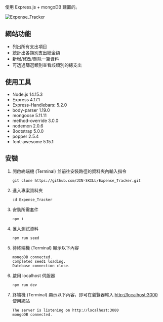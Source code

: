 #
使用 Express.js + mongoDB 建置的。

![Expense_Tracker]()

## 網站功能
+ 列出所有支出項目
+ 統計出各類別支出總金額
+ 新增/修改/刪除一筆資料
+ 可透過篩選類別查看該類別的總支出


## 使用工具
+ Node.js 14.15.3
+ Express 4.17.1
+ Express-Handlebars: 5.2.0
+ body-parser 1.19.0
+ mongoose 5.11.11
+ method-override 3.0.0
+ nodemon 2.0.6
+ Bootstrap 5.0.0
+ popper 2.5.4
+ font-awesome 5.15.1

## 安裝
1. 開啟終端機 (Terminal) 並前往安裝路徑的資料夾內輸入指令
    ```
    git clone https://github.com/JIN-SKILL/Expense_Tracker.git
    ```
2. 進入專案資料夾
    ```
    cd Expense_Tracker
    ```
3. 安裝所需套件
	```
    npm i
    ```
4. 匯入測試資料
	```
    npm run seed
    ```
5. 待終端機 (Terminal) 顯示以下內容
	```
    mongoDB connected.
    Completed seed1 loading.
    Datebase connection close.
    ```
6. 啟用 localhost 伺服器
	```
    npm run dev
    ```
7. 終端機 (Terminal) 顯示以下內容，即可在瀏覽器輸入 [http://localhost:3000](http://localhost:3000) 使用網站
	```
    The server is listening on http://localhost:3000
    mongoDB connected.
    ```
